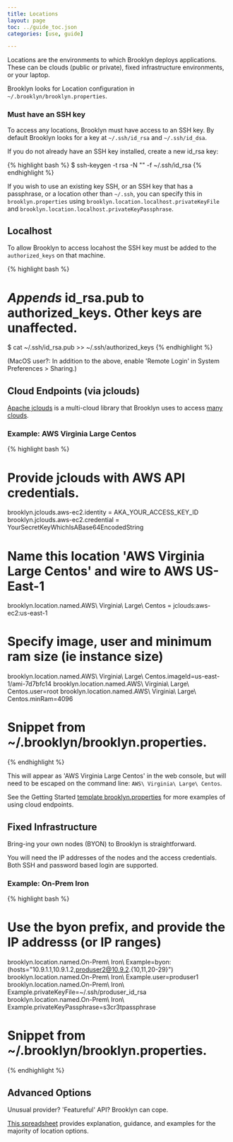 ```yaml
---
title: Locations
layout: page
toc: ../guide_toc.json
categories: [use, guide]

---
```


Locations are the environments to which Brooklyn deploys applications.
These can be clouds (public or private), fixed infrastructure environments, or your laptop.

Brooklyn looks for Location configuration in `~/.brooklyn/brooklyn.properties`.

### Must have an SSH key

To access any locations, Brooklyn must have access to an SSH key. By default Brooklyn looks for a key at `~/.ssh/id_rsa` and `~/.ssh/id_dsa`.

If you do not already have an SSH key installed, create a new id_rsa key:

{% highlight bash %}
$ ssh-keygen -t rsa -N "" -f ~/.ssh/id_rsa
{% endhighlight %}

If you wish to use an existing key SSH, or an SSH key
that has a passphrase, or a location other than `~/.ssh`, you can specify this in
`brooklyn.properties` using `brooklyn.location.localhost.privateKeyFile` and
`brooklyn.location.localhost.privateKeyPassphrase`.

## Localhost

To allow Brooklyn to access locahost the SSH key must be added to the `authorized_keys` on that machine.

{% highlight bash %}
# _Appends_ id_rsa.pub to authorized_keys. Other keys are unaffected.
$ cat ~/.ssh/id_rsa.pub >> ~/.ssh/authorized_keys
{% endhighlight %}

(MacOS user?: In addition to the above, enable 'Remote Login' in System Preferences >
 Sharing.)


## Cloud Endpoints (via jclouds)

[Apache jclouds](http://www.jclouds.org) is a multi-cloud library that Brooklyn uses to access [many clouds](http://www.jclouds.org/documentation/reference/supported-providers/).

### Example: AWS Virginia Large Centos

{% highlight bash %}
# Provide jclouds with AWS API credentials.
brooklyn.jclouds.aws-ec2.identity = AKA_YOUR_ACCESS_KEY_ID
brooklyn.jclouds.aws-ec2.credential = YourSecretKeyWhichIsABase64EncodedString

# Name this location 'AWS Virginia Large Centos' and wire to AWS US-East-1
brooklyn.location.named.AWS\ Virginia\ Large\ Centos = jclouds:aws-ec2:us-east-1

# Specify image, user and minimum ram size (ie instance size)
brooklyn.location.named.AWS\ Virginia\ Large\ Centos.imageId=us-east-1/ami-7d7bfc14
brooklyn.location.named.AWS\ Virginia\ Large\ Centos.user=root
brooklyn.location.named.AWS\ Virginia\ Large\ Centos.minRam=4096

# Snippet from ~/.brooklyn/brooklyn.properties.
{% endhighlight %}

This will  appear as 'AWS Virginia Large Centos' in the web console, but will need to be escaped on the command line:  `AWS\ Virginia\ Large\ Centos`.

See the Getting Started [template brooklyn.properties](/use/guide/quickstart/brooklyn.properties) for more examples of using cloud endpoints.


## Fixed Infrastructure

Bring-ing your own nodes (BYON) to Brooklyn is straightforward.

You will need the IP addresses of the nodes and the access credentials. Both SSH and password based login are supported.

### Example: On-Prem Iron

{% highlight bash %}
# Use the byon prefix, and provide the IP addresss (or IP ranges)
brooklyn.location.named.On-Prem\ Iron\ Example=byon:(hosts="10.9.1.1,10.9.1.2,produser2@10.9.2.{10,11,20-29}")
brooklyn.location.named.On-Prem\ Iron\ Example.user=produser1
brooklyn.location.named.On-Prem\ Iron\ Example.privateKeyFile=~/.ssh/produser_id_rsa
brooklyn.location.named.On-Prem\ Iron\ Example.privateKeyPassphrase=s3cr3tpassphrase

# Snippet from ~/.brooklyn/brooklyn.properties.
{% endhighlight %}


## Advanced Options

Unusual provider? 'Featureful' API? Brooklyn can cope.

[This spreadsheet](https://docs.google.com/a/cloudsoftcorp.com/spreadsheet/ccc?key=0Avy7Tdf2EOIqdGQzSlNiT2M0V19SejBScDhSdzMtT2c) provides explanation, guidance, and examples for the majority of location options.



